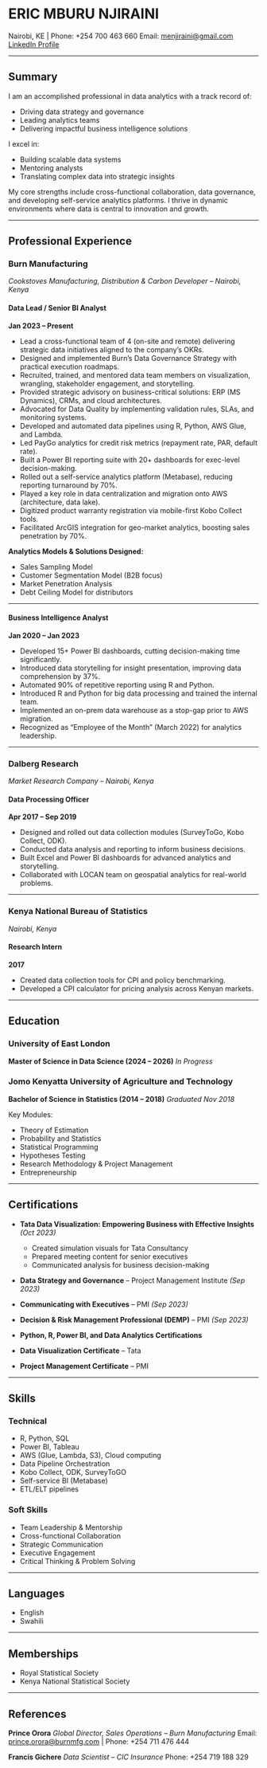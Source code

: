 # ERIC MBURU NJIRAINI

Nairobi, KE | Phone: +254 700 463 660
Email: [menjiraini@gmail.com](mailto:menjiraini@gmail.com)
[LinkedIn Profile](https://www.linkedin.com/in/eric-njiraini/)

---

## Summary

I am an accomplished professional in data analytics with a track record of:

* Driving data strategy and governance
* Leading analytics teams
* Delivering impactful business intelligence solutions

I excel in:

* Building scalable data systems
* Mentoring analysts
* Translating complex data into strategic insights

My core strengths include cross-functional collaboration, data governance, and developing self-service analytics platforms. I thrive in dynamic environments where data is central to innovation and growth.

---

## Professional Experience

### Burn Manufacturing

*Cookstoves Manufacturing, Distribution & Carbon Developer – Nairobi, Kenya*

#### Data Lead / Senior BI Analyst

**Jan 2023 – Present**

* Lead a cross-functional team of 4 (on-site and remote) delivering strategic data initiatives aligned to the company’s OKRs.
* Designed and implemented Burn’s Data Governance Strategy with practical execution roadmaps.
* Recruited, trained, and mentored data team members on visualization, wrangling, stakeholder engagement, and storytelling.
* Provided strategic advisory on business-critical solutions: ERP (MS Dynamics), CRMs, and cloud architectures.
* Advocated for Data Quality by implementing validation rules, SLAs, and monitoring systems.
* Developed and automated data pipelines using R, Python, AWS Glue, and Lambda.
* Led PayGo analytics for credit risk metrics (repayment rate, PAR, default rate).
* Built a Power BI reporting suite with 20+ dashboards for exec-level decision-making.
* Rolled out a self-service analytics platform (Metabase), reducing reporting turnaround by 70%.
* Played a key role in data centralization and migration onto AWS (architecture, data lake).
* Digitized product warranty registration via mobile-first Kobo Collect tools.
* Facilitated ArcGIS integration for geo-market analytics, boosting sales penetration by 70%.

**Analytics Models & Solutions Designed:**

* Sales Sampling Model
* Customer Segmentation Model (B2B focus)
* Market Penetration Analysis
* Debt Ceiling Model for distributors

---

#### Business Intelligence Analyst

**Jan 2020 – Jan 2023**

* Developed 15+ Power BI dashboards, cutting decision-making time significantly.
* Introduced data storytelling for insight presentation, improving data comprehension by 37%.
* Automated 90% of repetitive reporting using R and Python.
* Introduced R and Python for big data processing and trained the internal team.
* Implemented an on-prem data warehouse as a stop-gap prior to AWS migration.
* Recognized as “Employee of the Month” (March 2022) for analytics leadership.

---

### Dalberg Research

*Market Research Company – Nairobi, Kenya*

#### Data Processing Officer

**Apr 2017 – Sep 2019**

* Designed and rolled out data collection modules (SurveyToGo, Kobo Collect, ODK).
* Conducted data analysis and reporting to inform business decisions.
* Built Excel and Power BI dashboards for advanced analytics and storytelling.
* Collaborated with LOCAN team on geospatial analytics for real-world problems.

---

### Kenya National Bureau of Statistics

*Nairobi, Kenya*

#### Research Intern

**2017**

* Created data collection tools for CPI and policy benchmarking.
* Developed a CPI calculator for pricing analysis across Kenyan markets.

---

## Education

### University of East London

**Master of Science in Data Science (2024 – 2026)**
*In Progress*

### Jomo Kenyatta University of Agriculture and Technology

**Bachelor of Science in Statistics (2014 – 2018)**
*Graduated Nov 2018*

Key Modules:

* Theory of Estimation
* Probability and Statistics
* Statistical Programming
* Hypotheses Testing
* Research Methodology & Project Management
* Entrepreneurship

---

## Certifications

* **Tata Data Visualization: Empowering Business with Effective Insights** *(Oct 2023)*

  * Created simulation visuals for Tata Consultancy
  * Prepared meeting content for senior executives
  * Communicated analysis for business decision-making

* **Data Strategy and Governance** – Project Management Institute *(Sep 2023)*

* **Communicating with Executives** – PMI *(Sep 2023)*

* **Decision & Risk Management Professional (DEMP)** – PMI *(Sep 2023)*

* **Python, R, Power BI, and Data Analytics Certifications**

* **Data Visualization Certificate** – Tata

* **Project Management Certificate** – PMI

---

## Skills

### Technical

* R, Python, SQL
* Power BI, Tableau
* AWS (Glue, Lambda, S3), Cloud computing
* Data Pipeline Orchestration
* Kobo Collect, ODK, SurveyToGO
* Self-service BI (Metabase)
* ETL/ELT pipelines

### Soft Skills

* Team Leadership & Mentorship
* Cross-functional Collaboration
* Strategic Communication
* Executive Engagement
* Critical Thinking & Problem Solving

---

## Languages

* English
* Swahili

---

## Memberships

* Royal Statistical Society
* Kenya National Statistical Society

---

## References

**Prince Orora**
*Global Director, Sales Operations – Burn Manufacturing*
Email: [prince.orora@burnmfg.com](mailto:prince.orora@burnmfg.com) | Phone: +254 711 476 444

**Francis Gichere**
*Data Scientist – CIC Insurance*
Phone: +254 719 188 329
